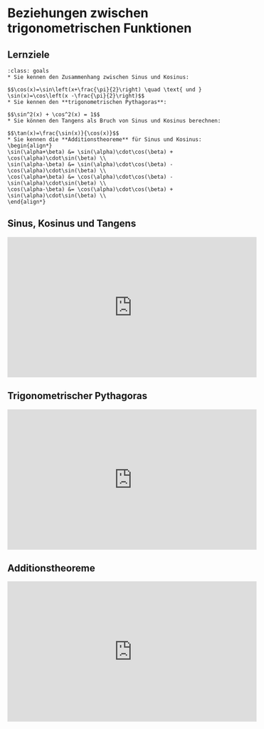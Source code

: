 # Beziehungen zwischen trigonometrischen Funktionen

## Lernziele

```{admonition} Lernziele Beziehungen zwischen trigonometrischen Funktionen
:class: goals
* Sie kennen den Zusammenhang zwischen Sinus und Kosinus:

$$\cos(x)=\sin\left(x+\frac{\pi}{2}\right) \quad \text{ und } \sin(x)=\cos\left(x -\frac{\pi}{2}\right)$$
* Sie kennen den **trigonometrischen Pythagoras**:

$$\sin^2(x) + \cos^2(x) = 1$$
* Sie können den Tangens als Bruch von Sinus und Kosinus berechnen:

$$\tan(x)=\frac{\sin(x)}{\cos(x)}$$
* Sie kennen die **Additionstheoreme** für Sinus und Kosinus:
\begin{align*}
\sin(\alpha+\beta) &= \sin(\alpha)\cdot\cos(\beta) + \cos(\alpha)\cdot\sin(\beta) \\ 
\sin(\alpha-\beta) &= \sin(\alpha)\cdot\cos(\beta) - \cos(\alpha)\cdot\sin(\beta) \\ 
\cos(\alpha+\beta) &= \cos(\alpha)\cdot\cos(\beta) - \sin(\alpha)\cdot\sin(\beta) \\
\cos(\alpha-\beta) &= \cos(\alpha)\cdot\cos(\beta) + \sin(\alpha)\cdot\sin(\beta) \\
\end{align*}
```

## Sinus, Kosinus und Tangens

<iframe width="560" height="315" src="https://www.youtube.com/embed/ELM2Fn9Wup4" title="YouTube video player" frameborder="0" allow="accelerometer; autoplay; clipboard-write; encrypted-media; gyroscope; picture-in-picture" allowfullscreen></iframe>

## Trigonometrischer Pythagoras

<iframe width="560" height="315" src="https://www.youtube.com/embed/ve4VeTK_bJI" title="YouTube video player" frameborder="0" allow="accelerometer; autoplay; clipboard-write; encrypted-media; gyroscope; picture-in-picture" allowfullscreen></iframe>

## Additionstheoreme

<iframe width="560" height="315" src="https://www.youtube.com/embed/ooB6OzWiwis" title="YouTube video player" frameborder="0" allow="accelerometer; autoplay; clipboard-write; encrypted-media; gyroscope; picture-in-picture" allowfullscreen></iframe>
